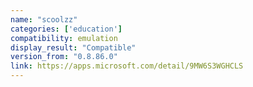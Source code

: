 ```yaml
---
name: "scoolzz"
categories: ['education']
compatibility: emulation
display_result: "Compatible"
version_from: "0.8.86.0"
link: https://apps.microsoft.com/detail/9MW6S3WGHCLS
---
```

